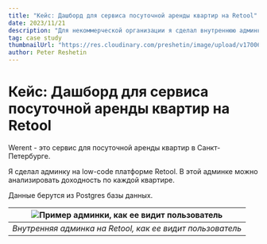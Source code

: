 ```yaml
---
title: "Кейс: Дашборд для сервиса посуточной аренды квартир на Retool"
date: 2023/11/21
description: "Для некоммерческой организации я сделал внутреннюю админку на платформе Budibase."
tag: case study
thumbnailUrl: "https://res.cloudinary.com/preshetin/image/upload/v1700651530/preshetin.com/case-studies/werent-low-res_yg64z5.jpg"
author: Peter Reshetin
---
```




# Кейс: Дашборд для сервиса посуточной аренды квартир на Retool

Werent - это сервис для посуточной аренды квартир в Санкт-Петербурге.

Я сделал админку на low-code платформе Retool. В этой админке можно анализировать доходность по каждой квартире.

Данные берутся из Postgres базы данных.

| ![Пример админки, как ее видит пользователь](https://res.cloudinary.com/preshetin/image/upload/v1700651530/preshetin.com/case-studies/werent-low-res_yg64z5.jpg)|
|:--:| 
| *Внутренняя админка на Retool, как ее видит пользователь* |


